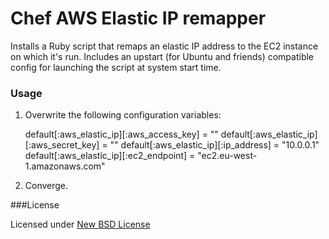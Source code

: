 # Chef AWS Elastic IP remapper

Installs a Ruby script that remaps an elastic IP address to the EC2 instance on which it's run. Includes an upstart (for Ubuntu and friends) compatible config for launching the script at system start time.


### Usage

1. Overwrite the following configuration variables:

    default[:aws_elastic_ip][:aws_access_key] = ""
    default[:aws_elastic_ip][:aws_secret_key] = ""
    default[:aws_elastic_ip][:ip_address] = "10.0.0.1"
    default[:aws_elastic_ip][:ec2_endpoint] = "ec2.eu-west-1.amazonaws.com"

2. Converge.


###License

Licensed under [New BSD License](http://opensource.org/licenses/BSD-3-Clause)
